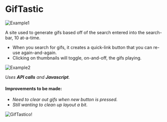# GifTastic


![Example1](https://jonmeidell.github.io/GifTastic/assets/images/example1.PNG)

A site used to generate gifs based off of the search entered into the search-bar, 10 at-a-time.
  * When you search for gifs, it creates a quick-link button that you can re-use again-and-again.
  * Clicking on thumbnails will toggle, on-and-off, the gifs playing.

![Example2](https://jonmeidell.github.io/GifTastic/assets/images/example2.PNG)

_Uses **API calls** and **Javascript**._

#### Improvements to be made:
  * _Need to clear out gifs when new button is pressed._
  * _Still wanting to clean up layout a bit._
      
![GifTastico!](https://jonmeidell.github.io/GifTastic/assets/images/readme.gif)
